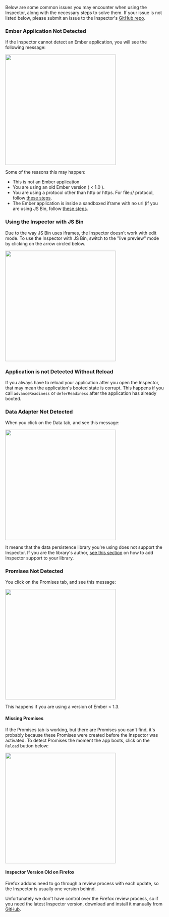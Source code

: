 Below are some common issues you may encounter when using the Inspector, along with the
necessary steps to solve them. If your issue is not listed below, please submit an
issue to the Inspector's [GitHub repo](https://github.com/emberjs/ember-inspector).

### Ember Application Not Detected

If the Inspector cannot detect an Ember application, you will see
the following message:

<img
src="../../images/guides/ember-inspector/troubleshooting-application-not-detected.png" width="350">

Some of the reasons this may happen:

- This is not an Ember application
- You are using an old Ember version ( < 1.0 ).
- You are using a protocol other than http or https. For file:// protocol,
follow [these steps](installation/#toc_file-protocol).
- The Ember application is inside a sandboxed iframe with no url (if you
  are using JS Bin, follow [these steps](#toc_using-the-inspector-with-js-bin).

### Using the Inspector with JS Bin

Due to the way JS Bin uses iframes, the Inspector doesn't work with edit
mode. To use the Inspector with JS Bin, switch to the "live preview" mode by clicking on
the arrow circled below.

<img src="/images/guides/ember-inspector/troubleshooting-jsbin.png" width="350">

### Application is not Detected Without Reload

If you always have to reload your application after you open the Inspector, that may mean
the application's booted state is corrupt. This happens if you call `advanceReadiness` or
`deferReadiness` after the application has already booted.

### Data Adapter Not Detected

When you click on the Data tab, and see this message:

<img src="/images/guides/ember-inspector/troubleshooting-data-adapter.png" width="350">

It means that the data persistence library you're using does not support the Inspector.
If you are the library's author, [see this section](data/#toc_building-a-data-custom-adapter) on how to add Inspector support to your library.

### Promises Not Detected

You click on the Promises tab, and see this message:

<img src="/images/guides/ember-inspector/troubleshooting-promises-not-detected.png" width="350">

This happens if you are using a version of Ember < 1.3.

#### Missing Promises

If the Promises tab is working, but there are Promises you can't find,
it's probably because these Promises were created before the
Inspector was activated. To detect Promises the moment the app boots, click on the `Reload` button below:

<img src="/images/guides/ember-inspector/troubleshooting-promises-toolbar.png" width="350">

#### Inspector Version Old on Firefox

Firefox addons need to go through a review process with each update, so the Inspector is usually one version behind.

Unfortunately we don't have control over the Firefox review process, so if you need
the latest Inspector version, download and install it manually from
[GitHub](https://github.com/emberjs/ember-inspector).
